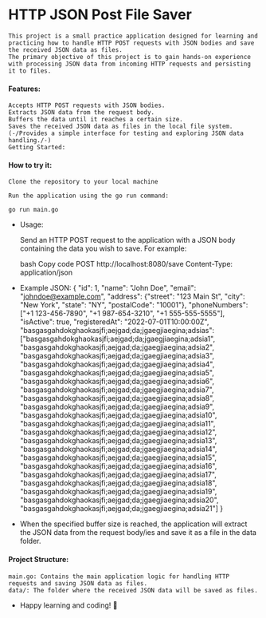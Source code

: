 # HTTP JSON Post File Saver

    This project is a small practice application designed for learning and practicing how to handle HTTP POST requests with JSON bodies and save the received JSON data as files.
    The primary objective of this project is to gain hands-on experience with processing JSON data from incoming HTTP requests and persisting it to files.

#### Features:

    Accepts HTTP POST requests with JSON bodies.
    Extracts JSON data from the request body.
    Buffers the data until it reaches a certain size.
    Saves the received JSON data as files in the local file system.
    (-/Provides a simple interface for testing and exploring JSON data handling./-)
    Getting Started:

#### How to try it:
    Clone the repository to your local machine 

    Run the application using the go run command:

    go run main.go
- Usage:

    Send an HTTP POST request to the application with a JSON body containing the data you wish to save. For example:

    bash
    Copy code
    POST http://localhost:8080/save
    Content-Type: application/json
- Example JSON:
        {
          "id": 1,
          "name": "John Doe",
          "email": "johndoe@example.com",
          "address": {"street": "123 Main St", "city": "New York", "state": "NY", "postalCode": "10001"},
          "phoneNumbers": ["+1 123-456-7890", "+1 987-654-3210", "+1 555-555-5555"],
          "isActive": true,
          "registeredAt": "2022-07-01T10:00:00Z",
          "basgasgahdokghaokasjfi;aejgad;da;jgaegjiaegina;adsias": ["basgasgahdokghaokasjfi;aejgad;da;jgaegjiaegina;adsia1", "basgasgahdokghaokasjfi;aejgad;da;jgaegjiaegina;adsia2", "basgasgahdokghaokasjfi;aejgad;da;jgaegjiaegina;adsia3", "basgasgahdokghaokasjfi;aejgad;da;jgaegjiaegina;adsia4", "basgasgahdokghaokasjfi;aejgad;da;jgaegjiaegina;adsia5", "basgasgahdokghaokasjfi;aejgad;da;jgaegjiaegina;adsia6", "basgasgahdokghaokasjfi;aejgad;da;jgaegjiaegina;adsia7", "basgasgahdokghaokasjfi;aejgad;da;jgaegjiaegina;adsia8", "basgasgahdokghaokasjfi;aejgad;da;jgaegjiaegina;adsia9", "basgasgahdokghaokasjfi;aejgad;da;jgaegjiaegina;adsia10", "basgasgahdokghaokasjfi;aejgad;da;jgaegjiaegina;adsia11", "basgasgahdokghaokasjfi;aejgad;da;jgaegjiaegina;adsia12", "basgasgahdokghaokasjfi;aejgad;da;jgaegjiaegina;adsia13", "basgasgahdokghaokasjfi;aejgad;da;jgaegjiaegina;adsia14", "basgasgahdokghaokasjfi;aejgad;da;jgaegjiaegina;adsia15", "basgasgahdokghaokasjfi;aejgad;da;jgaegjiaegina;adsia16", "basgasgahdokghaokasjfi;aejgad;da;jgaegjiaegina;adsia17", "basgasgahdokghaokasjfi;aejgad;da;jgaegjiaegina;adsia18", "basgasgahdokghaokasjfi;aejgad;da;jgaegjiaegina;adsia19", "basgasgahdokghaokasjfi;aejgad;da;jgaegjiaegina;adsia20", "basgasgahdokghaokasjfi;aejgad;da;jgaegjiaegina;adsia21"]
        }
- When the specified buffer size is reached, the application will extract the JSON data from the request body/ies and save it as a file in the data folder.

#### Project Structure:

    main.go: Contains the main application logic for handling HTTP requests and saving JSON data as files.
    data/: The folder where the received JSON data will be saved as files.

- Happy learning and coding! 🚀